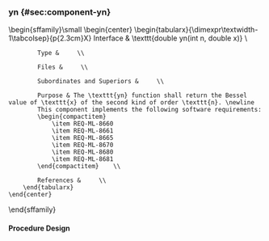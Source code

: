 ### yn  {#sec:component-yn}

\begin{sffamily}\small
	\begin{center}
		\begin{tabularx}{\dimexpr\textwidth-1\tabcolsep}{p{2.3cm}X}
			Interface       & \texttt{double yn(int n, double x)} \\ 
			
			Type &     \\ 
			
			Files &     \\ 
			
			Subordinates and Superiors &     \\ 
			
			Purpose & The \texttt{yn} function shall return the Bessel value of \texttt{x} of the second kind of order \texttt{n}. \newline
			This component implements the following software requirements:
			\begin{compactitem}
				\item REQ-ML-8660
				\item REQ-ML-8661
				\item REQ-ML-8665
				\item REQ-ML-8670
				\item REQ-ML-8680
				\item REQ-ML-8681
			\end{compactitem}    \\ 
			
			References &     \\ 
		\end{tabularx}
	\end{center}
\end{sffamily}

#### Procedure Design
